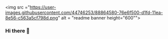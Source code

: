 <img src ="https://user-images.githubusercontent.com/44746253/88864580-76e6f500-d1fd-11ea-8e56-c563a5cf798d.png" alt = "readme banner height="600"">










### Hi there 👋

<!--
**amxra/amxra** is a ✨ _special_ ✨ repository because its `README.md` (this file) appears on your GitHub profile.

Here are some ideas to get you started:

- 🔭 I’m currently working on ...
- 🌱 I’m currently learning ...
- 👯 I’m looking to collaborate on ...
- 🤔 I’m looking for help with ...
- 💬 Ask me about ...
- 📫 How to reach me: ...
- 😄 Pronouns: ...
- ⚡ Fun fact: ...
-->
